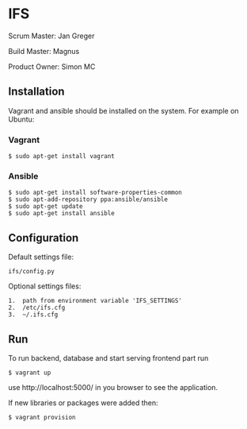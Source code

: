 # IFS
Scrum Master: Jan Greger

Build Master: Magnus

Product Owner: Simon MC

## Installation
Vagrant and ansible should be installed on the system. For example on Ubuntu:

### Vagrant
    $ sudo apt-get install vagrant

### Ansible
    $ sudo apt-get install software-properties-common
    $ sudo apt-add-repository ppa:ansible/ansible
    $ sudo apt-get update
    $ sudo apt-get install ansible

## Configuration
Default settings file:

    ifs/config.py

Optional settings files:

    1.  path from environment variable 'IFS_SETTINGS'
    2.  /etc/ifs.cfg
    3.  ~/.ifs.cfg

## Run
To run backend, database and start serving frontend part run

    $ vagrant up

use http://localhost:5000/ in you browser to see the application.

If new libraries or packages were added then:

    $ vagrant provision
